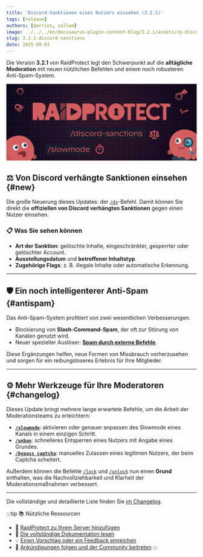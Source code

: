 ```yaml
---
title: 'Discord-Sanktionen eines Nutzers einsehen (3.2.1)'
tags: [release]
authors: [derrios, zallom]
image: ../../../en/docusaurus-plugin-content-blog/3.2.1/assets/rp-discord-sanctions.webp
slug: 3.2.1-discord-sanctions
date: 2025-09-03
---
```


Die Version **3.2.1** von RaidProtect legt den Schwerpunkt auf die **alltägliche Moderation** mit neuen nützlichen Befehlen und einem noch robusteren Anti-Spam-System.

![RaidProtect Discord Sanctions blog post social card](../../../en/docusaurus-plugin-content-blog/3.2.1/assets/rp-discord-sanctions.webp)

<!--truncate-->

## ⚖️ Von Discord verhängte Sanktionen einsehen {#new}

Die große Neuerung dieses Updates: der [`/ds`](/features/utilities#discord-sanctions)-Befehl. Damit können Sie direkt die **offiziellen von Discord verhängten Sanktionen** gegen einen Nutzer einsehen.

### 📋 Was Sie sehen können

- **Art der Sanktion**: gelöschte Inhalte, eingeschränkter, gesperrter oder gelöschter Account.  
- **Ausstellungsdatum** und **betroffener Inhaltstyp**.  
- **Zugehörige Flags**: z. B. illegale Inhalte oder automatische Erkennung. 

---

## 🛡️ Ein noch intelligenterer Anti-Spam {#antispam}

Das Anti-Spam-System profitiert von zwei wesentlichen Verbesserungen:

- Blockierung von **Slash-Command-Spam**, der oft zur Störung von Kanälen genutzt wird.
- Neuer spezieller Auslöser: [**Spam durch externe Befehle**](/features/anti-spam#triggers).

Diese Ergänzungen helfen, neue Formen von Missbrauch vorherzusehen und sorgen für ein reibungsloseres Erlebnis für Ihre Mitglieder.

---

## ⚙️ Mehr Werkzeuge für Ihre Moderatoren {#changelog}

Dieses Update bringt mehrere lange erwartete Befehle, um die Arbeit der Moderationsteams zu erleichtern:

- **[`/slowmode`](/features/moderation#slowmode)**: aktivieren oder genauer anpassen des Slowmode eines Kanals in einem einzigen Schritt.
- **[`/unban`](/features/moderation#unban)**: schnelleres Entsperren eines Nutzers mit Angabe eines Grundes.
- **[`/bypass captcha`](/features/captcha#bypass)**: manuelles Zulassen eines legitimen Nutzers, der beim Captcha scheitert.

Außerdem können die Befehle [`/lock`](/features/channel-lock#lock) und [`/unlock`](/features/channel-lock#unlock) nun einen **Grund** enthalten, was die Nachvollziehbarkeit und Klarheit der Moderationsmaßnahmen verbessert.

---

Die vollständige und detaillierte Liste finden Sie [im Changelog](/changelog#3-2-1).

:::tip 📚 Nützliche Ressourcen
- 🔗 [RaidProtect zu Ihrem Server hinzufügen](https://raidprotect.bot/invite)
- 📘 [Die vollständige Dokumentation lesen](https://docs.raidprotect.bot/)
- 💡 [Einen Vorschlag oder ein Feedback einreichen](https://suggestions.raidprotect.bot/)
- 📣 [Ankündigungen folgen und der Community beitreten](https://raidprotect.bot/discord)
:::